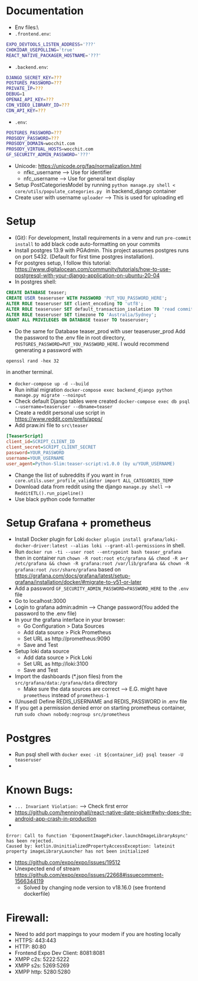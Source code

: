 # Documentation
- Env files:\
- `.frontend.env`:
```bash
EXPO_DEVTOOLS_LISTEN_ADDRESS='???'
CHOKIDAR_USEPOLLING='true'
REACT_NATIVE_PACKAGER_HOSTNAME='???'
```
- `.backend.env`:
```bash
DJANGO_SECRET_KEY=???
POSTGRES_PASSWORD=???
PRIVATE_IP=???
DEBUG=1
OPENAI_API_KEY=???
CDN_VIDEO_LIBRARY_ID=???
CDN_API_KEY=???
```
- `.env`:
```bash
POSTGRES_PASSWORD=???
PROSODY_PASSWORD=???
PROSODY_DOMAIN=wocchit.com
PROSODY_VIRTUAL_HOSTS=wocchit.com
GF_SECURITY_ADMIN_PASSWORD='???'
```
- Unicode: https://unicode.org/faq/normalization.html
  - nfkc_username --> Use for identifier
  - nfc_username --> Use for general text display
- Setup PostCategoriesModel by running `python manage.py shell < core/utils/populate_categories.py
` in backend_django container
- Create user with username `uploader` --> This is used for uploading etl

# Setup

- (Git): For development, Install requirements in a venv and run `pre-commit install` to add black code auto-formatting on your commits
- Install postgres 13.9 with PGAdmin. This project assumes postgres runs on port 5432. (Default  for first time postgres installation).
- For postgres setup, I follow this tutorial: https://www.digitalocean.com/community/tutorials/how-to-use-postgresql-with-your-django-application-on-ubuntu-20-04
- In postgres shell:
```sql
CREATE DATABASE teaser;
CREATE USER teaseruser WITH PASSWORD 'PUT_YOU_PASSWORD_HERE';
ALTER ROLE teaseruser SET client_encoding TO 'utf8';
ALTER ROLE teaseruser SET default_transaction_isolation TO 'read committed';
ALTER ROLE teaseruser SET timezone TO 'Australia/Sydney';
GRANT ALL PRIVILEGES ON DATABASE teaser TO teaseruser;
```
- Do the same for Database teaser_prod with user teaseruser_prod
Add the password to the .env file in root directory, `POSTGRES_PASSWORD=PUT_YOU_PASSWORD_HERE`. I would recommend generating a password with
```
openssl rand -hex 32
```
in another terminal.
- `docker-compose up -d --build`
- Run initial migration `docker-compose exec backend_django python manage.py migrate --noinput`
- Check default Django tables were created `docker-compose exec db psql --username=teaseruser --dbname=teaser`
- Create a reddit personal use script in https://www.reddit.com/prefs/apps/
- Add praw.ini file to `src\teaser`
```ini
[TeaserScript]
client_id=SCRIPT_CLIENT_ID
client_secret=SCRIPT_CLIENT_SECRET
password=YOUR_PASSWORD
username=YOUR_USERNAME
user_agent=Python-Slim:teaser-script:v1.0.0 (by u/YOUR_USERNAME)
```
- Change the list of subreddits if you want in `from core.utils.user_profile_validator import ALL_CATEGORIES_TEMP`
- Download data from reddit using the django `manage.py shell` --> `RedditETL().run_pipeline()`
- Use black python code formatter

# Setup Grafana + prometheus
- Install Docker plugin for Loki `docker plugin install grafana/loki-docker-driver:latest --alias loki --grant-all-permissions` in shell.
- Run `docker run -ti --user root --entrypoint bash teaser_grafana` then in container run `chown -R root:root etc/grafana && chmod -R a+r /etc/grafana && chown -R grafana:root /var/lib/grafana && chown -R grafana:root /usr/share/grafana` based on https://grafana.com/docs/grafana/latest/setup-grafana/installation/docker/#migrate-to-v51-or-later
- Add a password `GF_SECURITY_ADMIN_PASSWORD=PASSWORD_HERE` to the `.env` file
- Go to localhost:3000
- Login to grafana admin:admin --> Change password(You added the password to the .env file)
- In your the grafana interface in your browser:
    - Go Configuration > Data Sources
    - Add data source > Pick Prometheus
    - Set URL as http://prometheus:9090
    - Save and Test
- Setup loki data source
    - Add data source > Pick Loki
    - Set URL as http://loki:3100
    - Save and Test
- Import the dashboards (*.json files) from the `src/grafana/data:/grafana/data` directory
  - Make sure the data sources are correct --> E.G. might have `prometheus` instead of `prometheus-1`
- (Unused) Define REDIS_USERNAME and REDIS_PASSWORD in .env file
- If you get a permission denied error on starting prometheus container, run `sudo chown nobody:nogroup src/prometheus`

# Postgres

- Run psql shell with `docker exec -it ${container_id} psql teaser -U teaseruser`
-
# Known Bugs:
- `... Invariant Violation:` --> Check first error
- https://github.com/henninghall/react-native-date-picker#why-does-the-android-app-crash-in-production
-
```
Error: Call to function 'ExponentImagePicker.launchImageLibraryAsync' has been rejected.
Caused by: kotlin.UninitializedPropertyAccessException: lateinit property imageLibraryLauncher has not been initialized
```
- https://github.com/expo/expo/issues/19512
- Unexpected end of stream https://github.com/expo/expo/issues/22668#issuecomment-1566344119
  - Solved by changing node version to v18.16.0 (see frontend dockerfile)

# Firewall:

- Need to add port mappings to your modem if you are hosting locally
- HTTPS: 443:443
- HTTP: 80:80
- Frontend Expo Dev Client: 8081:8081
- XMPP c2s: 5222:5222
- XMPP s2s: 5269:5269
- XMPP http: 5280:5280
